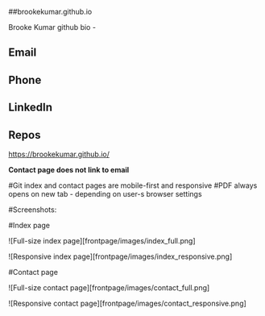 ##brookekumar.github.io

Brooke Kumar github bio - 

## Email 
## Phone 
## LinkedIn
## Repos

https://brookekumar.github.io/

**Contact page does not link to email**

#Git index and contact pages are mobile-first and responsive 
#PDF always opens on new tab - depending on user-s browser settings

#Screenshots: 

#Index page

![Full-size index page][frontpage/images/index_full.png]

![Responsive index page][frontpage/images/index_responsive.png]

#Contact page

![Full-size contact page][frontpage/images/contact_full.png]

![Responsive contact page][frontpage/images/contact_responsive.png]
